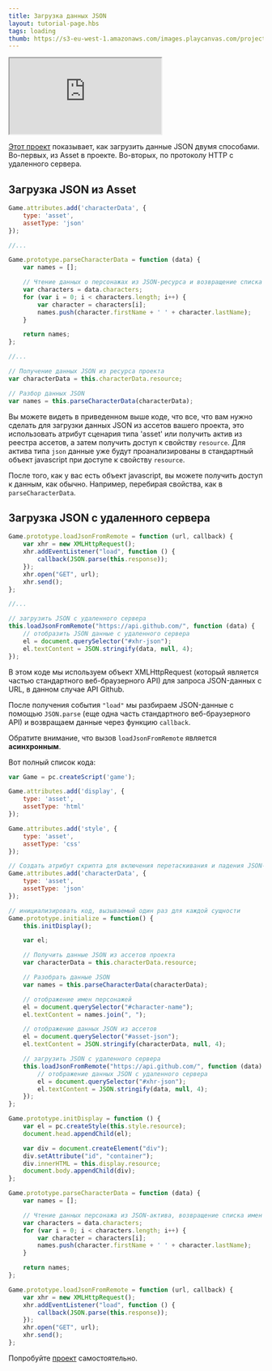 ```yaml
---
title: Загрузка данных JSON
layout: tutorial-page.hbs
tags: loading
thumb: https://s3-eu-west-1.amazonaws.com/images.playcanvas.com/projects/12/405827/G8YF23-image-75.jpg
---
```


<iframe loading="lazy" src="https://playcanv.as/p/cHnXIXoN/" title="Загрузка данных JSON"></iframe>

[Этот проект][1] показывает, как загрузить данные JSON двумя способами. Во-первых, из Asset в проекте. Во-вторых, по протоколу HTTP с удаленного сервера.

## Загрузка JSON из Asset

```javascript
Game.attributes.add('characterData', {
    type: 'asset',
    assetType: 'json'
});

//...

Game.prototype.parseCharacterData = function (data) {
    var names = [];

    // Чтение данных о персонажах из JSON-ресурса и возвращение списка имен
    var characters = data.characters;
    for (var i = 0; i < characters.length; i++) {
        var character = characters[i];
        names.push(character.firstName + ' ' + character.lastName);
    }

    return names;
};

//...

// Получение данных JSON из ресурса проекта
var characterData = this.characterData.resource;

// Разбор данных JSON
var names = this.parseCharacterData(characterData);
```

Вы можете видеть в приведенном выше коде, что все, что вам нужно сделать для загрузки данных JSON из ассетов вашего проекта, это использовать атрибут сценария типа 'asset' или получить актив из реестра ассетов, а затем получить доступ к свойству `resource`. Для актива типа `json` данные уже будут проанализированы в стандартный объект javascript при доступе к свойству `resource`.

После того, как у вас есть объект javascript, вы можете получить доступ к данным, как обычно. Например, перебирая свойства, как в `parseCharacterData`.

## Загрузка JSON с удаленного сервера

```javascript
Game.prototype.loadJsonFromRemote = function (url, callback) {
    var xhr = new XMLHttpRequest();
    xhr.addEventListener("load", function () {
        callback(JSON.parse(this.response));
    });
    xhr.open("GET", url);
    xhr.send();
};

//...

// загрузить JSON с удаленного сервера
this.loadJsonFromRemote("https://api.github.com/", function (data) {
    // отобразить JSON данные с удаленного сервера
    el = document.querySelector("#xhr-json");
    el.textContent = JSON.stringify(data, null, 4);
});
```

В этом коде мы используем объект XMLHttpRequest (который является частью стандартного веб-браузерного API) для запроса JSON-данных с URL, в данном случае API Github.

После получения события `"load"` мы разбираем JSON-данные с помощью `JSON.parse` (еще одна часть стандартного веб-браузерного API) и возвращаем данные через функцию `callback`.

Обратите внимание, что вызов `loadJsonFromRemote` является **асинхронным**.

Вот полный список кода:

```javascript
var Game = pc.createScript('game');

Game.attributes.add('display', {
    type: 'asset',
    assetType: 'html'
});

Game.attributes.add('style', {
    type: 'asset',
    assetType: 'css'
});

// Создать атрибут скрипта для включения перетаскивания и падения JSON-ассета с данными персонажа
Game.attributes.add('characterData', {
    type: 'asset',
    assetType: 'json'
});

// инициализировать код, вызываемый один раз для каждой сущности
Game.prototype.initialize = function() {
    this.initDisplay();

    var el;

    // Получить данные JSON из ассетов проекта
    var characterData = this.characterData.resource;

    // Разобрать данные JSON
    var names = this.parseCharacterData(characterData);

    // отображение имен персонажей
    el = document.querySelector("#character-name");
    el.textContent = names.join(", ");

    // отображение данных JSON из ассетов
    el = document.querySelector("#asset-json");
    el.textContent = JSON.stringify(characterData, null, 4);

    // загрузить JSON с удаленного сервера
    this.loadJsonFromRemote("https://api.github.com/", function (data) {
        // отображение данных JSON с удаленного сервера
        el = document.querySelector("#xhr-json");
        el.textContent = JSON.stringify(data, null, 4);
    });
};

Game.prototype.initDisplay = function () {
    var el = pc.createStyle(this.style.resource);
    document.head.appendChild(el);

    var div = document.createElement("div");
    div.setAttribute("id", "container");
    div.innerHTML = this.display.resource;
    document.body.appendChild(div);
};

Game.prototype.parseCharacterData = function (data) {
    var names = [];

    // Чтение данных персонажа из JSON-актива, возвращение списка имен
    var characters = data.characters;
    for (var i = 0; i < characters.length; i++) {
        var character = characters[i];
        names.push(character.firstName + ' ' + character.lastName);
    }

    return names;
};

Game.prototype.loadJsonFromRemote = function (url, callback) {
    var xhr = new XMLHttpRequest();
    xhr.addEventListener("load", function () {
        callback(JSON.parse(this.response));
    });
    xhr.open("GET", url);
    xhr.send();
};
```

Попробуйте [проект][1] самостоятельно.

[1]: https://playcanvas.com/project/405827
